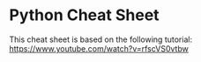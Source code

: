 # Python Cheat Sheet
This cheat sheet is based on the following tutorial: 
https://www.youtube.com/watch?v=rfscVS0vtbw
